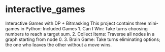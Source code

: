 # interactive_games
Interactive Games with DP + Bitmasking This project contains three mini-games in Python: Included Games 1. Can I Win: Take turns choosing numbers to reach a target sum. 2. Collect Items: Traverse all nodes in a graph starting from node 0. 3. Brain Game: Take turns eliminating options; the one who leaves the other without a move wins.
